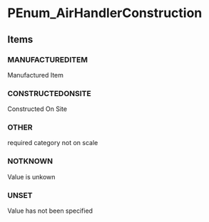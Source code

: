 # PEnum_AirHandlerConstruction


<!-- end of short definition -->
## Items

### MANUFACTUREDITEM
Manufactured Item

### CONSTRUCTEDONSITE
Constructed On Site

### OTHER
required category not on scale

### NOTKNOWN
Value is unkown

### UNSET
Value has not been specified
